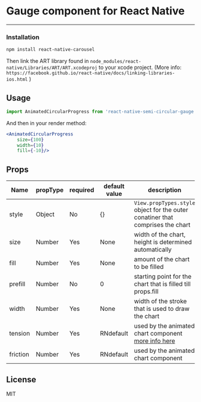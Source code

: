 # Gauge component for React Native
---

### Installation
```bash
npm install react-native-carousel
```

Then link the ART library found in `node_modules/react-native/Libraries/ART/ART.xcodeproj`  to your xcode project. (More info: ```https://facebook.github.io/react-native/docs/linking-libraries-ios.html``` )

## Usage

```js
import AnimatedCircularProgress from 'react-native-semi-circular-gauge';
```

And then in your render method:

```jsx
<AnimatedCircularProgress
    size={100}
    width={10}
    fill={-10}/>
```

## Props

Name | propType | required | default value | description
--- | --- | --- | --- | ---
style | Object | No | {} | ```View.propTypes.style``` object for the outer conatiner that comprises the chart
size | Number | Yes | None | width of the chart, height is determined automatically
fill | Number | Yes | None | amount of the chart to be filled
prefill | Number | No | 0 | starting point for the chart that is filled till props.fill
width | Number | Yes | None | width of the stroke that is used to draw the chart
tension | Number | Yes | RNdefault | used by the animated chart component [more info here]( https://facebook.github.io/react-native/docs/animations.html) 
friction | Number | Yes | RNdefault | used by the animated chart component

## License

MIT
